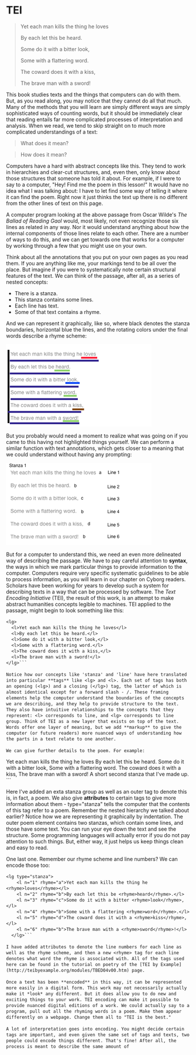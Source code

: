 # TEI


>Yet each man kills the thing he loves
>
>By each let this be heard.
>
>Some do it with a bitter look,
>
>Some with a flattering word.
>
>The coward does it with a kiss,
>
>The brave man with a sword!


This book studies texts and the things that computers can do with them. But, as you read along, you may notice that they cannot do all that much. Many of the methods that you will learn are simply different ways are simply sophisticated ways of counting words, but it should be immediately clear that reading entails far more complicated processes of interpretation and analysis. When we read, we tend to skip straight on to much more complicated understandings of a text:

> What does it mean?

> How does it mean?

Computers have a hard with abstract concepts like this. They tend to work in hierarchies and clear-cut structures, and, even then, only know about those structures that someone has told it about. For example, if I were to say to a computer, "Hey! Find me the poem in this lesson!" It would have no idea what I was talking about: I have to let find some way of telling it where it can find the poem. Right now it just thinks the text up there is no different from the other lines of text on this page.

A computer program looking at the above passage from Oscar Wilde's *The Ballad of Reading Gaol* would, most likely, not even recognize those six lines as related in any way. Nor it would understand anything about how the internal components of those lines relate to each other. There are a number of ways to do this, and we can get towards one that works for a computer by working through a few that you might use on your own. 

Think about all the annotations that you put on your own pages as you read them. If you are anything like me, your markings tend to be all over the place. But imagine if you were to systematically note certain structural features of the text. We can think of the passage, after all, as a series of nested concepts:

* There is a stanza.
* This stanza contains some lines.
* Each line has text.
* Some of that text contains a rhyme.

And we can represent it graphically, like so, where black denotes the stanza boundaries, horizontal blue the lines, and the rotating colors under the final words describe a rhyme scheme:

![marking up poem by hand graphically](/assets/tei_graphic.png)

But you probably would need a moment to realize what was going on if you came to this having not highlighted things yourself. We can perform a similar function with text annotations, which gets closer to a meaning that we could understand without having any prompting:

![tei with text annotations](/assets/tei.png)

But for a computer to understand this, we need an even more delineated way of describing the passage. We have to pay careful attention to **syntax**, the ways in which we mark particular things to provide information to the computer. Computers require very specific systematic guidelines to be able to process information, as you will learn in our chapter on Cyborg readers. Scholars have been working for years to develop such a system for describing texts in a way that can be processed by software. The *Text Encoding Initiative* (TEI), the result of this work, is an attempt to make abstract humanities concepts legible to machines. TEI applied to the passage, might begin to look something like this:

```
<lg>
  <l>Yet each man kills the thing he loves</l>
  <l>By each let this be heard.</l>
  <l>Some do it with a bitter look,</l>
  <l>Some with a flattering word.</l>
  <l>The coward does it with a kiss,</l>
  <l>The brave man with a sword!</l>
</lg>```

Notice how our concepts like 'stanza' and 'line' have here translated into particular **tags** like <lg> and <l>. Each set of tags has both an opening (<lg>) and a closing (</lg>) tag, the latter of which is almost identical except for a forward slash - /. These framing elements help the computer understand the boundaries of the concepts we are describing, and they help to provide structure to the text. They also have intuitive relationships to the concepts that they represent: <l> corresponds to line, and <lg> corresponds to line group. Think of TEI as a new layer that exists on top of the text. Words offer one layer of meaning, but we add **markup** to give the computer (or future readers) more nuanced ways of understanding how the parts in a text relate to one another.

We can give further details to the poem. For example:

```
<lg type="poem">
  <lg type="stanza">
    <l>Yet each man kills the thing he loves</l>
    <l>By each let this be heard.</l>
    <l>Some do it with a bitter look,</l>
    <l>Some with a flattering word.</l>
    <l>The coward does it with a kiss,</l>
    <l>The brave man with a sword!</l>
  </lg>
  <lg type="stanza">
    <l> A short second stanza that I've made up.</l>
  </lg>
</lg>```

Here I've added an exta stanza group as well as an outer tag to denote this is, in fact, a poem. We also give **attributes** to certain tags to give more information about them - type="stanza" tells the computer that the contents of this tag refer to a poem. Remember the nested hierarchy we talked about earlier? Notice how we are representing it graphically by indentation. The outer poem element contains two stanzas, which contain some lines, and those have some text. You can run your eye down the text and see the structure. Some programming languages will actually error if you do not pay attention to such things. But, either way, it just helps us keep things clean and easy to read. 

One last one. Remember our rhyme scheme and line numbers? We can encode those too:

``` 
<lg type="stanza">
    <l n="1" rhyme="a">Yet each man kills the thing he <rhyme>loves</rhyme></l>
    <l n="2" rhyme="b">By each let this be <rhyme>heard</rhyme>.</l>
    <l n="3" rhyme="c">Some do it with a bitter <rhyme>look</rhyme>,</l>
    <l n="4" rhyme="b">Some with a flattering <rhyme>word</rhyme>.</l>
    <l n="5" rhyme="d">The coward does it with a <rhyme>kiss</rhyme>,</l>
    <l n="6" rhyme="b">The brave man with a <rhyme>sword</rhyme>!</l>
  </lg>```

I have added attributes to denote the line numbers for each line as well as the rhyme scheme, and then a new <rhyme> tag for each line denotes what word the rhyme is associated with. All of the tags used here can be found in the tutorial on poetry of the [TEI by Example](http://teibyexample.org/modules/TBED04v00.htm) page.

Once a text has been **encoded** in this way, it can be represented more easily in a digital form. This work may not necessarily actually make it *look* any different. But it does allow you to do new and exciting things to your work. TEI encoding can make it possible to provide nuanced digital editions of a work. We could actually say to a program, pull out all the rhyming words in a poem. Make them appear differently on a webpage. Change them all to "TEI is the best."

A lot of interpretation goes into encoding. You might decide certain tags are important, and even given the same set of tags and texts, two people could encode things different. That's fine! After all, the process is meant to describe the same amount of 